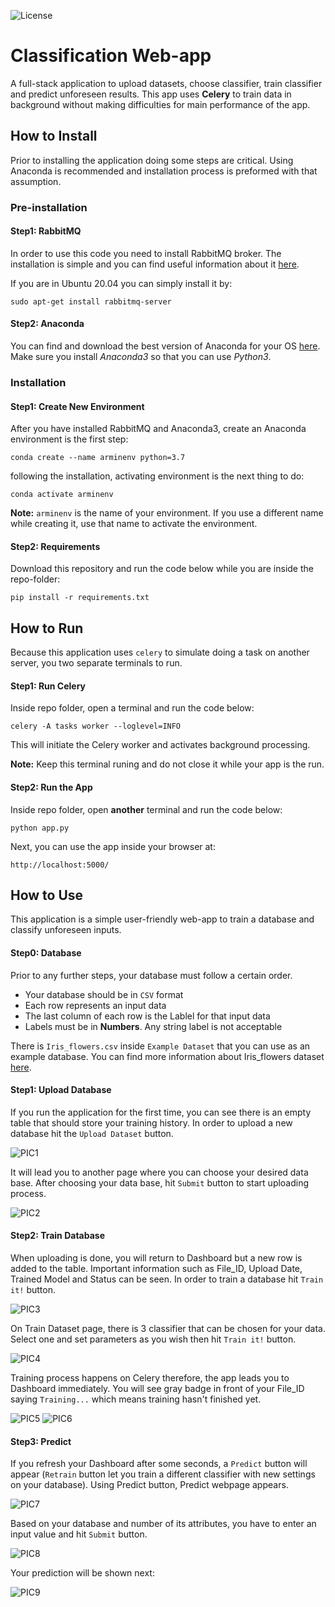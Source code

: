 ![License](https://img.shields.io/github/license/armin3731/classification_webapp)
# Classification Web-app

A full-stack application to upload datasets, choose classifier, train classifier and predict unforeseen results. This app uses __Celery__ to train data in background without making difficulties for main performance of the app.

## How to Install
Prior to installing the application doing some steps are critical. Using Anaconda is recommended and installation process is preformed with that assumption.
### Pre-installation
#### Step1: RabbitMQ
In order to use this code you need to install RabbitMQ broker. The installation is simple and you can find useful information about it [here](https://www.rabbitmq.com/download.html).

If you are in Ubuntu 20.04 you can simply install it by:
```
sudo apt-get install rabbitmq-server
```
#### Step2: Anaconda
You can find and download the best version of Anaconda for your OS [here](https://docs.anaconda.com/anaconda/install/index.html). Make sure you install *Anaconda3* so that you can use *Python3*.

### Installation
#### Step1: Create New Environment
After you have installed RabbitMQ and Anaconda3, create an Anaconda environment is the first step:
```
conda create --name arminenv python=3.7
```
following the installation, activating environment is the next thing to do:
```
conda activate arminenv
```
__Note:__ `arminenv` is the name of your environment. If you use a different name while creating it, use that name to activate the environment.
#### Step2: Requirements
Download this repository and run the code below while you are inside the repo-folder:
```
pip install -r requirements.txt
```

## How to Run
Because this application uses `celery` to simulate doing a task on another server, you two separate terminals to run.
#### Step1: Run Celery
Inside repo folder, open a terminal and run the code below:
```
celery -A tasks worker --loglevel=INFO
```
This will initiate the Celery worker and activates background processing.

__Note:__ Keep this terminal runing and do not close it while your app is the run.


#### Step2: Run the App
 Inside repo folder, open __another__ terminal and run the code below:
 ```
 python app.py
 ```
Next, you can use the app inside your browser at:
 ```
http://localhost:5000/
```
## How to Use
This application is a simple user-friendly web-app to train a database and classify unforeseen inputs.

#### Step0: Database
Prior to any further steps, your database must follow a certain order.
- Your database should be in `CSV` format
- Each row represents an input data
- The last column of each row is the Lablel for that input data
- Labels must be in __Numbers__. Any string label is not acceptable

There is `Iris_flowers.csv` inside `Example Dataset` that you can use as an example database. You can find more information about Iris_flowers dataset [here](https://en.wikipedia.org/wiki/Iris_flower_data_set).

#### Step1: Upload Database
If you run the application for the first time, you can see there is an empty table that should store your training history.
In order to upload a new database hit the `Upload Dataset` button.

![PIC1](static/images/PIC1.png)


It will lead you to another page where you can choose your desired data base. After choosing your data base, hit `Submit` button to start uploading process.

![PIC2](static/images/PIC2.png)

#### Step2: Train Database
When uploading is done, you will return to Dashboard but a new row is added to the table. Important information such as File_ID, Upload Date,	Trained Model and	Status can be seen.
In order to train a database hit `Train it!` button.

![PIC3](static/images/PIC3.png)

On Train Dataset page, there is 3 classifier that can be chosen for your data. Select one and set parameters as you wish then hit `Train it!` button.

![PIC4](static/images/PIC4.png)

Training process happens on Celery therefore, the app leads you to Dashboard immediately. You will see gray badge in front of your File_ID saying `Training...` which means training hasn't finished yet.

![PIC5](static/images/PIC5.png)
![PIC6](static/images/PIC6.png)

#### Step3: Predict
If you refresh your Dashboard after some seconds, a `Predict` button will appear (`Retrain` button let you train a different classifier with new settings on your database).
Using Predict button, Predict webpage appears.

![PIC7](static/images/PIC7.png)

Based on your database and number of its attributes, you have to enter an input value and hit `Submit` button.

![PIC8](static/images/PIC8.png)

Your prediction will be shown next:

![PIC9](static/images/PIC9.png)
